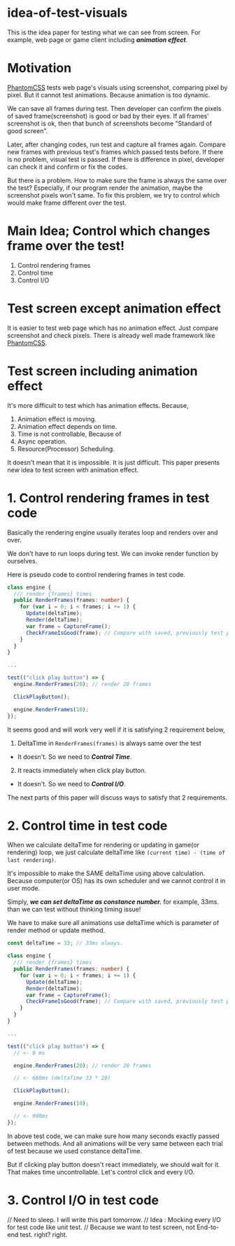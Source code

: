 # idea-of-test-visuals

This is the idea paper for testing what we can see from screen. For example, web page or game client including ***animation effect***.

# Motivation

[PhantomCSS](https://github.com/HuddleEng/PhantomCSS) tests web page's visuals using screenshot, comparing pixel by pixel. But it cannot test animations. Because animation is too dynamic.

We can save all frames during test. Then developer can confirm the pixels of saved frame(screenshot) is good or bad by their eyes. If all frames' screenshot is ok, then that bunch of screenshots become "Standard of good screen".

Later, after changing codes, run test and capture all frames again.
Compare new frames with previous test's frames which passed tests before.
If there is no problem, visual test is passed. If there is difference in pixel, developer can check it and confirm or fix the codes.

But there is a problem. How to make sure the frame is always the same over the test? Especially, if our program render the animation, maybe the screenshot pixels won't same.
To fix this problem, we try to control which would make frame different over the test.

# Main Idea; Control which changes frame over the test!

1. Control rendering frames
2. Control time
3. Control I/O

# Test screen except animation effect

It is easier to test web page which has no animation effect. Just compare screenshot and check pixels. There is already well made framework like [PhantomCSS](https://github.com/HuddleEng/PhantomCSS).

# Test screen including animation effect

It's more difficult to test which has animation effects. Because,
1. Animation effect is moving.
2. Animation effect depends on time.
3. Time is not controllable, Because of
  1. Async operation.
  2. Resource(Processor) Scheduling.


It doesn't mean that it is impossible. It is just difficult. This paper presents new idea to test screen with animation effect.

# 1. Control rendering frames in test code

Basically the rendering engine usually iterates loop and renders over and over.

We don't have to run loops during test. We can invoke render function by ourselves.

Here is pseudo code to control rendering frames in test code.

``` typescript
class engine {
  /// render {frames} times
  public RenderFrames(frames: number) {
    for (var i = 0; i < frames; i += 1) {
      Update(deltaTime);
      Render(deltaTime);
      var frame = CaptureFrame();
      CheckFrameIsGood(frame); // Compare with saved, previously test passed frame.
    }
  }
}

...

test(("click play button") => {
  engine.RenderFrames(20); // render 20 frames

  ClickPlayButton();

  engine.RenderFrames(10);
});
```

It seems good and will work very well if it is satisfying 2 requirement below,
1. DeltaTime in `RenderFrames(frames)` is always same over the test
  - It doesn't. So we need to ***Control Time***.
2. It reacts immediately when click play button.
  - It doesn't. So we need to ***Control I/O***.

The next parts of this paper will discuss ways to satisfy that 2 requirements.

# 2. Control time in test code

When we calculate deltaTime for rendering or updating in game(or rendering) loop, we just calculate deltaTime like `(current time) - (time of last rendering)`.

It's impossible to make the SAME deltaTime using above calculation. Because computer(or OS) has its own scheduler and we cannot control it in user mode.

Simply, ***we can set deltaTime as constance number.*** for example, 33ms. than we can test without thinking timing issue!

We have to make sure all animations use deltaTime which is parameter of render method or update method.


``` typescript
const deltaTime = 33; // 33ms always.

class engine {
  /// render {frames} times
  public RenderFrames(frames: number) {
    for (var i = 0; i < frames; i += 1) {
      Update(deltaTime);
      Render(deltaTime);
      var frame = CaptureFrame();
      CheckFrameIsGood(frame); // Compare with saved, previously test passed frame.
    }
  }
}

...

test(("click play button") => {
  // <- 0 ms

  engine.RenderFrames(20); // render 20 frames

  // <- 660ms (deltaTime 33 * 20)

  ClickPlayButton();

  engine.RenderFrames(10);

  // <- 990ms
});
```

In above test code, we can make sure how many seconds exactly passed between methods. And all animations will be very same between each trial of test because we used constance deltaTime.

But if clicking play button doesn't react immediately, we should wait for it. That makes time uncontrollable. Let's control click and every I/O.

# 3. Control I/O in test code

// Need to sleep. I will write this part tomorrow.
// Idea : Mocking every I/O for test code like unit test.
// Because we want to test screen, not End-to-end test. right? right.
